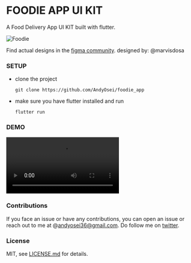 # FOODIE APP UI KIT

A Food Delivery App UI KIT built with flutter.

![Foodie](assets/shots/foodie1.jpg)

Find actual designs in the [figma community](https://www.figma.com/community/file/893381127703378146/Food-delivery-app-Ui-kit).
designed by: @marvisdosa

### SETUP

- clone the project
  ```
  git clone https://github.com/AndyOsei/foodie_app
  ```
- make sure you have flutter installed and run
  ```
  flutter run
  ```

### DEMO

![Demo](assets/shots/foodie_app.mov)

### Contributions

If you face an issue or have any contributions, you can open an issue or reach out to me at @andyosei36@gmail.com. Do follow me on [twitter](https://twitter.com/andyosei36).

### License

MIT, see [LICENSE.md](https://github.com/AndyOsei/foodie_app/blob/master/LICENSE.md) for details.
